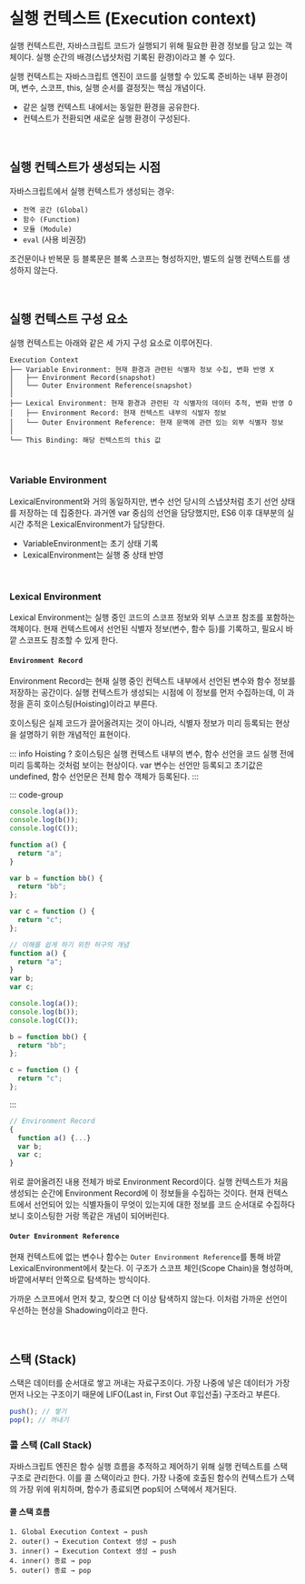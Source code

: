 # 실행 컨텍스트 (Execution context)

실행 컨텍스트란, 자바스크립트 코드가 실행되기 위해 필요한 환경 정보를 담고 있는 객체이다.
실행 순간의 배경(스냅샷처럼 기록된 환경)이라고 볼 수 있다.

실행 컨텍스트는 자바스크립트 엔진이 코드를 실행할 수 있도록 준비하는 내부 환경이며, 변수, 스코프, this, 실행 순서를 결정짓는 핵심 개념이다.

- 같은 실행 컨텍스트 내에서는 동일한 환경을 공유한다.
- 컨텍스트가 전환되면 새로운 실행 환경이 구성된다.

<br>

## 실행 컨텍스트가 생성되는 시점

자바스크립트에서 실행 컨텍스트가 생성되는 경우:

- `전역 공간 (Global)`
- `함수 (Function)`
- `모듈 (Module)`
- `eval` (사용 비권장)

조건문이나 반복문 등 블록문은 블록 스코프는 형성하지만, 별도의 실행 컨텍스트를 생성하지 않는다.

<br>

## 실행 컨텍스트 구성 요소

실행 컨텍스트는 아래와 같은 세 가지 구성 요소로 이루어진다.

```less {2,6,10}
Execution Context
├── Variable Environment: 현재 환경과 관련된 식별자 정보 수집, 변화 반영 X
│   ├── Environment Record(snapshot)
│   └── Outer Environment Reference(snapshot)
│
├── Lexical Environment: 현재 환경과 관련된 각 식별자의 데이터 추적, 변화 반영 O
│   ├── Environment Record: 현재 컨텍스트 내부의 식발자 정보
│   └── Outer Environment Reference: 현재 문맥에 관련 있는 외부 식별자 정보
│
└── This Binding: 해당 컨텍스트의 this 값

```

<br>

### Variable Environment

LexicalEnvironment와 거의 동일하지만, 변수 선언 당시의 스냅샷처럼 초기 선언 상태를 저장하는 데 집중한다.
과거엔 var 중심의 선언을 담당했지만, ES6 이후 대부분의 실시간 추적은 LexicalEnvironment가 담당한다.

- VariableEnvironment는 초기 상태 기록
- LexicalEnvironment는 실행 중 상태 반영

<br>

### Lexical Environment

Lexical Environment는 실행 중인 코드의 스코프 정보와 외부 스코프 참조를 포함하는 객체이다.
현재 컨텍스트에서 선언된 식별자 정보(변수, 함수 등)를 기록하고, 필요시 바깥 스코프도 참조할 수 있게 한다.

#### `Environment Record`

Environment Record는 현재 실행 중인 컨텍스트 내부에서 선언된 변수와 함수 정보를 저장하는 공간이다.
실행 컨텍스트가 생성되는 시점에 이 정보를 먼저 수집하는데, 이 과정을 흔히 호이스팅(Hoisting)이라고 부른다.

호이스팅은 실제 코드가 끌어올려지는 것이 아니라, 식별자 정보가 미리 등록되는 현상을 설명하기 위한 개념적인 표현이다.

::: info Hoisting ?
호이스팅은 실행 컨텍스트 내부의 변수, 함수 선언을 코드 실행 전에 미리 등록하는 것처럼 보이는 현상이다.
var 변수는 선언만 등록되고 초기값은 undefined, 함수 선언문은 전체 함수 객체가 등록된다.
:::

::: code-group

```js [Environment Record 예시]
console.log(a());
console.log(b());
console.log(C());

function a() {
  return "a";
}

var b = function bb() {
  return "bb";
};

var c = function () {
  return "c";
};
```

```js [이해하기]
// 이해를 쉽게 하기 위한 허구의 개념
function a() {
  return "a";
}
var b;
var c;

console.log(a());
console.log(b());
console.log(C());

b = function bb() {
  return "bb";
};

c = function () {
  return "c";
};
```

:::

```js
// Environment Record
{
  function a() {...}
  var b;
  var c;
}
```

위로 끌어올려진 내용 전체가 바로 Environment Record이다. 실행 컨텍스트가 처음 생성되는 순간에 Environment Record에 이 정보들을 수집하는 것이다. 현재 컨텍스트에서 선언되어 있는 식별자들이 무엇이 있는지에 대한 정보를 코드 순서대로 수집하다보니 호이스팅한 거랑 똑같은 개념이 되어버린다.
<br>

#### `Outer Environment Reference`

현재 컨텍스트에 없는 변수나 함수는 `Outer Environment Reference`를 통해 바깥 LexicalEnvironment에서 찾는다.
이 구조가 스코프 체인(Scope Chain)을 형성하며, 바깥에서부터 안쪽으로 탐색하는 방식이다.

가까운 스코프에서 먼저 찾고, 찾으면 더 이상 탐색하지 않는다. 이처럼 가까운 선언이 우선하는 현상을 Shadowing이라고 한다.

<br>

## 스택 (Stack)

스택은 데이터를 순서대로 쌓고 꺼내는 자료구조이다. 가장 나중에 넣은 데이터가 가장 먼저 나오는 구조이기 때문에 LIFO(Last in, First Out 후입선출) 구조라고 부른다.

```js
push(); // 쌓기
pop(); // 꺼내기
```

### 콜 스택 (Call Stack)

자바스크립트 엔진은 함수 실행 흐름을 추적하고 제어하기 위해 실행 컨텍스트를 스택 구조로 관리한다. 이를 콜 스택이라고 한다.
가장 나중에 호출된 함수의 컨텍스트가 스택의 가장 위에 위치하며, 함수가 종료되면 pop되어 스택에서 제거된다.

#### 콜 스택 흐름

```less
1. Global Execution Context → push
2. outer() → Execution Context 생성 → push
3. inner() → Execution Context 생성 → push
4. inner() 종료 → pop
5. outer() 종료 → pop

```
